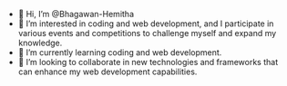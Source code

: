 - 👋 Hi, I’m @Bhagawan-Hemitha
- 👀 I’m interested in coding and web development, and I participate in various events and competitions to challenge myself and expand my knowledge.
- 🌱 I’m currently learning coding and web development.
- 💞️ I’m looking to collaborate in new technologies and frameworks that can enhance my web development capabilities.

<!---
hagawan-Hemitha/hagawan-Hemitha is a ✨ special ✨ repository because its `README.md` (this file) appears on your GitHub profile.
You can click the Preview link to take a look at your changes.
--->
